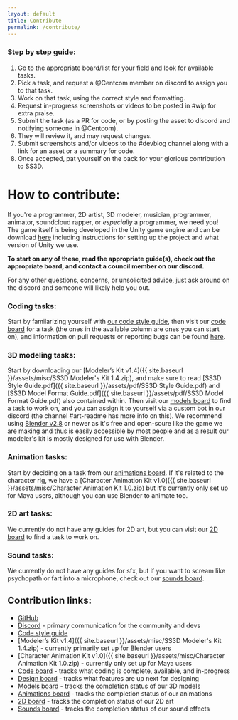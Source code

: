```yaml
---
layout: default
title: Contribute
permalink: /contribute/
---
```


### Step by step guide:

1. Go to the appropriate board/list for your field and look for available tasks.
2. Pick a task, and request a @Centcom member on discord to assign you to that task.
3. Work on that task, using the correct style and formatting.
4. Request in-progress screenshots or videos to be posted in #wip for extra praise.
5. Submit the task (as a PR for code, or by posting the asset to discord and notifying someone in @Centcom).
6. They will review it, and may request changes.
7. Submit screenshots and/or videos to the #devblog channel along with a link for an asset or a summary for code.
8. Once accepted, pat yourself on the back for your glorious contribution to SS3D.

# How to contribute:

If you're a programmer, 2D artist, 3D modeler, musician, programmer, animator, soundcloud rapper, or *especially* a programmer, we need you! The game itself is being developed in the Unity game engine and can be download [here](https://github.com/RE-SS3D/SS3D) including instructions for setting up the project and what version of Unity we use.

**To start on any of these, read the appropriate guide(s), check out the appropriate board, and contact a council member on our discord.**

For any other questions, concerns, or unsolicited advice, just ask around on the discord and someone will likely help you out.

### Coding tasks:

Start by familarizing yourself with [our code style guide](https://github.com/RE-SS3D/SS3D/blob/master/StyleGuides/C_SHARP.md), then visit our [code board](https://github.com/RE-SS3D/SS3D/projects/2) for a task (the ones in the available column are ones you can start on), and information on pull requests or reporting bugs can be found [here](https://github.com/RE-SS3D/SS3D/blob/master/CONTRIBUTING.md).

### 3D modeling tasks:

Start by downloading our [Modeler’s Kit v1.4]({{ site.baseurl }}/assets/misc/SS3D Modeler's Kit 1.4.zip), and make sure to read [SS3D Style Guide.pdf]({{ site.baseurl }}/assets/pdf/SS3D Style Guide.pdf) and [SS3D Model Format Guide.pdf]({{ site.baseurl }}/assets/pdf/SS3D Model Format Guide.pdf) also contained within. Then visit our [models board](https://trello.com/b/ZVcDitv0/ss3d-model-list) to find a task to work on, and you can assign it to yourself via a custom bot in our discord (the channel #art-readme has more info on this). We recommend using [Blender v2.8](https://www.blender.org/download/releases/2-81/) or newer as it's free and open-soure like the game we are making and thus is easily accessible by most people and as a result our modeler's kit is mostly designed for use with Blender.

### Animation tasks:

Start by deciding on a task from our [animations board](https://trello.com/b/xZ5bhNWw/ss3d-animations). If it's related to the character rig, we have a [Character Animation Kit v1.0]({{ site.baseurl }}/assets/misc/Character Animation Kit 1.0.zip) but it's currently only set up for Maya users, although you can use Blender to animate too.

### 2D art tasks:

We currently do not have any guides for 2D art, but you can visit our [2D board](https://trello.com/b/XVZ95Hjq/ss3d-2d) to find a task to work on.

### Sound tasks:

We currently do not have any guides for sfx, but if you want to scream like psychopath or fart into a microphone, check out our [sounds board](https://trello.com/b/k6pWgJE0/ss3d-sound-design).

## Contribution links:

- [GitHub](https://github.com/RE-SS3D)
- [Discord](https://discord.gg/3ny9tdH) - primary communication for the community and devs
- [Code style guide](https://github.com/RE-SS3D/SS3D/blob/master/StyleGuides/C_SHARP.md)
- [Modeler’s Kit v1.4]({{ site.baseurl }}/assets/misc/SS3D Modeler's Kit 1.4.zip) - currently primarily set up for Blender users
- [Character Animation Kit v1.0]({{ site.baseurl }}/assets/misc/Character Animation Kit 1.0.zip) - currently only set up for Maya users
- [Code board](https://github.com/RE-SS3D/SS3D/projects/2) - tracks what coding is complete, available, and in-progress
- [Design board](https://github.com/RE-SS3D/SS3D/projects/3) - tracks what features are up next for designing
- [Models board](https://trello.com/b/ZVcDitv0/ss3d-model-list) - tracks the completion status of our 3D models
- [Animations board](https://trello.com/b/xZ5bhNWw/ss3d-animations) - tracks the completion status of our animations
- [2D board](https://trello.com/b/XVZ95Hjq/ss3d-2d) - tracks the completion status of our 2D art
- [Sounds board](https://trello.com/b/k6pWgJE0/ss3d-sound-design) - tracks the completion status of our sound effects
